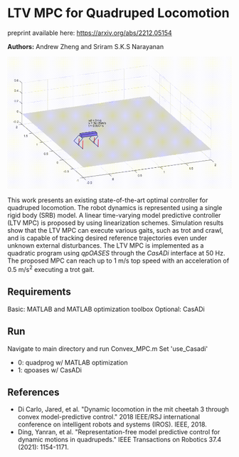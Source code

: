 # LTV MPC for Quadruped Locomotion
preprint available here: https://arxiv.org/abs/2212.05154

**Authors:** Andrew Zheng and Sriram S.K.S Narayanan


![Quadruped Trotting](gif/edited_states_turn_trot.gif)


This work presents an existing state-of-the-art optimal controller for quadruped locomotion. The robot dynamics is represented using a single rigid body (SRB) model. A linear time-varying model predictive controller (LTV MPC) is proposed by using linearization schemes. Simulation results show that the LTV MPC can execute various gaits, such as trot and crawl, and is capable of tracking desired reference trajectories even under unknown external disturbances. The LTV MPC is implemented as a quadratic program using $qpOASES$ through the $CasADi$ interface at 50 Hz. The proposed MPC can reach up to 1 m/s top speed with an acceleration of 0.5 m/s$^2$ executing a trot gait. 

## Requirements
Basic: MATLAB and MATLAB optimization toolbox
Optional: CasADi


## Run
Navigate to main directory and run Convex_MPC.m
Set 'use_Casadi'
- 0: quadprog w/ MATLAB optimization
- 1: qpoases w/ CasADi


## References
- Di Carlo, Jared, et al. "Dynamic locomotion in the mit cheetah 3 through convex model-predictive control." 2018 IEEE/RSJ international conference on intelligent robots and systems (IROS). IEEE, 2018.
- Ding, Yanran, et al. "Representation-free model predictive control for dynamic motions in quadrupeds." IEEE Transactions on Robotics 37.4 (2021): 1154-1171.

